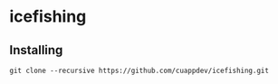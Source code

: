 # icefishing

## Installing
```
git clone --recursive https://github.com/cuappdev/icefishing.git
```
